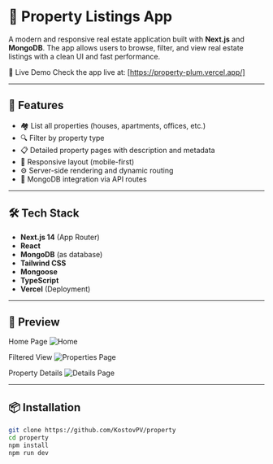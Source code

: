 # 🏡 Property Listings App

A modern and responsive real estate application built with **Next.js** and **MongoDB**. The app allows users to browse, filter, and view real estate listings with a clean UI and fast performance.

🔗 Live Demo
Check the app live at: [https://property-plum.vercel.app/]

---

## 🚀 Features

- 🏘️ List all properties (houses, apartments, offices, etc.)
- 🔍 Filter by property type
- 📋 Detailed property pages with description and metadata
- 📱 Responsive layout (mobile-first)
- ⚙️ Server-side rendering and dynamic routing
- 🧩 MongoDB integration via API routes

---

## 🛠️ Tech Stack

- **Next.js 14** (App Router)
- **React**
- **MongoDB** (as database)
- **Tailwind CSS**
- **Mongoose** 
- **TypeScript** 
- **Vercel** (Deployment)

---

## 📸 Preview

Home Page 
![Home](https://github.com/user-attachments/assets/caf2b291-0d0b-4e26-9fcd-904c16c46e56)

Filtered View
![Properties Page](https://github.com/user-attachments/assets/a9883bbd-aa5b-4850-b277-dcf251332ef5)

Property Details
![Details Page](https://github.com/user-attachments/assets/b5f2b5c9-bdc0-489a-8a25-a2f26d0b20a0)



---

## 📦 Installation

```bash
git clone https://github.com/KostovPV/property
cd property
npm install
npm run dev

